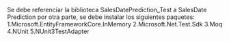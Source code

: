 Se debe referenciar la biblioteca SalesDatePrediction_Test a SalesDate Prediction
por otra parte, se debe instalar los siguientes paquetes:
1.Microsoft.EntityFrameworkCore.InMemory
2.Microsoft.Net.Test.Sdk
3.Moq
4.NUnit
5.NUnit3TestAdapter
